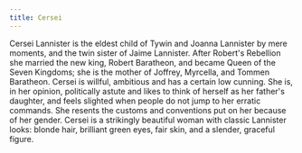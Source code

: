 ```yaml
---
title: Cersei
---
```


Cersei Lannister is the eldest child of Tywin and Joanna Lannister by mere moments, and the twin sister of Jaime Lannister. After Robert's Rebellion she married the new king, Robert Baratheon, and became Queen of the Seven Kingdoms; she is the mother of Joffrey, Myrcella, and Tommen Baratheon. Cersei is willful, ambitious and has a certain low cunning. She is, in her opinion, politically astute and likes to think of herself as her father's daughter, and feels slighted when people do not jump to her erratic commands. She resents the customs and conventions put on her because of her gender. Cersei is a strikingly beautiful woman with classic Lannister looks: blonde hair, brilliant green eyes, fair skin, and a slender, graceful figure.


